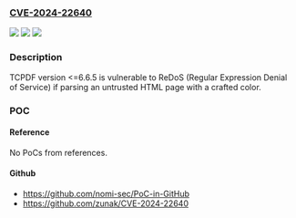 ### [CVE-2024-22640](https://cve.mitre.org/cgi-bin/cvename.cgi?name=CVE-2024-22640)
![](https://img.shields.io/static/v1?label=Product&message=n%2Fa&color=blue)
![](https://img.shields.io/static/v1?label=Version&message=n%2Fa&color=blue)
![](https://img.shields.io/static/v1?label=Vulnerability&message=n%2Fa&color=brighgreen)

### Description

TCPDF version <=6.6.5 is vulnerable to ReDoS (Regular Expression Denial of Service) if parsing an untrusted HTML page with a crafted color.

### POC

#### Reference
No PoCs from references.

#### Github
- https://github.com/nomi-sec/PoC-in-GitHub
- https://github.com/zunak/CVE-2024-22640


